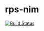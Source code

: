 # rps-nim
[![Build Status](https://travis-ci.org/matkarlg/rps-nim.svg?branch=master)](https://travis-ci.org/matkarlg/rps-nim)
